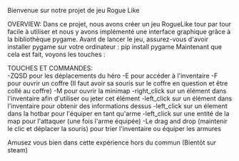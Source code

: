 Bienvenue sur notre projet de jeu Rogue Like


OVERVIEW:
Dans ce projet, nous avons créer un jeu RogueLike tour par tour facile à utiliser et nous y avons implémenté une interface graphique grâce à la bibliothèque pygame.
Avant de lancer le jeu, assurez-vous d'avoir installer pygame sur votre ordinateur : pip install pygame
Maintenant que cela est fait, voyons les touches :


TOUCHES ET COMMANDES:   
-ZQSD pour les déplacements du héro
-E pour accéder à l'inventaire
-F pour ouvrir un coffre (Il faut avoir sa souris sur le coffre en question et être collé au coffre)
-M pour ouvrir la minimap
-right_click sur un élément dans l'inventaire afin d'utiliser ou jeter cet élément
-left_click sur un élément dans l'inventaire pour obtenir des informations dessus
-left_click sur un élement dans la hotbar pour l'équiper en tant qu'arme
-left_click sur une entité de la map pour l'attaquer (une fois l'arme équipée)
-Le drag and drop (maintenir le clic et déplacer la souris) pour trier l'inventaire ou équiper les armures



Amusez vous bien dans cette expérience hors du commun (Bientôt sur steam)